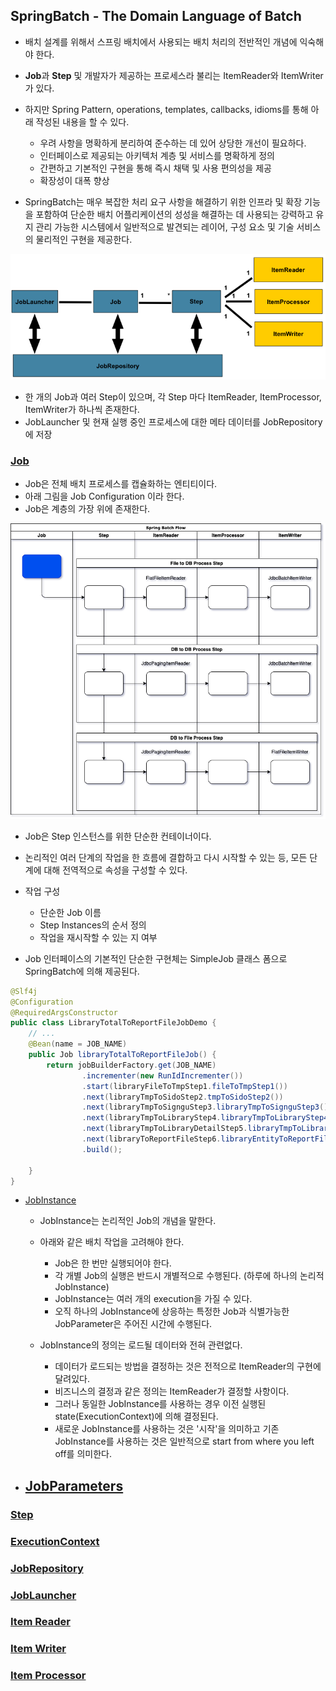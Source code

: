 ## SpringBatch - The Domain Language of Batch

- 배치 설계를 위해서 스프링 배치에서 사용되는 배치 처리의 전반적인 개념에 익숙해야 한다.
- **Job**과 **Step** 및 개발자가 제공하는 프로세스라 불리는 ItemReader와 ItemWriter가 있다.
- 하지만 Spring Pattern, operations, templates, callbacks, idioms를 통해 아래 작성된 내용을 할 수 있다.
    - 우려 사항을 명확하게 분리하여 준수하는 데 있어 상당한 개선이 필요하다.
    - 인터페이스로 제공되는 아키텍처 계층 및 서비스를 명확하게 정의
    - 간편하고 기본적인 구현을 통해 즉시 채택 및 사용 편의성을 제공
    - 확장성이 대폭 향상

- SpringBatch는 매우 복잡한 처리 요구 사항을 해결하기 위한 인프라 및 확장 기능을 포함하여 단순한 배치 어플리케이션의 성성을 해결하는 데 사용되는 강력하고 유지 관리 가능한 시스템에서 일반적으로 발견되는 레이어, 구성 요소 및 기술 서비스의 물리적인 구현을 제공한다.

![배치 계층 유형](/docs/batch/img/spring-batch-reference-model.png "배치 계층 유형")

- 한 개의 Job과 여러 Step이 있으며, 각 Step 마다 ItemReader, ItemProcessor, ItemWriter가 하나씩 존재한다.
- JobLauncher 및 현재 실행 중인 프로세스에 대한 메타 데이터를 JobRepository에 저장

### [Job](https://docs.spring.io/spring-batch/docs/current/reference/html/domain.html#job)
- Job은 전체 배치 프로세스를 캡슐화하는 엔티티이다.
- 아래 그림을 Job Configuration 이라 한다.
- Job은 계층의 가장 위에 존재한다.

![Job의 포지션](/img/batchDomain/JobPoint.png "Job Position")

- Job은 Step 인스턴스를 위한 단순한 컨테이너이다.
- 논리적인 여러 단계의 작업을 한 흐름에 결합하고 다시 시작할 수 있는 등, 모든 단계에 대해 전역적으로 속성을 구성할 수 있다.
- 작업 구성
    - 단순한 Job 이름
    - Step Instances의 순서 정의
    - 작업을 재시작할 수 있는 지 여부

- Job 인터페이스의 기본적인 단순한 구현체는 SimpleJob 클래스 폼으로 SpringBatch에 의해 제공된다.
```java
@Slf4j
@Configuration
@RequiredArgsConstructor
public class LibraryTotalToReportFileJobDemo {
    // ...
    @Bean(name = JOB_NAME)
    public Job libraryTotalToReportFileJob() {
        return jobBuilderFactory.get(JOB_NAME)
                .incrementer(new RunIdIncrementer())
                .start(libraryFileToTmpStep1.fileToTmpStep1())
                .next(libraryTmpToSidoStep2.tmpToSidoStep2())
                .next(libraryTmpToSignguStep3.libraryTmpToSignguStep3())
                .next(libraryTmpToLibraryStep4.libraryTmpToLibraryStep4())
                .next(libraryTmpToLibraryDetailStep5.libraryTmpToLibraryDetailStep5())
                .next(libraryToReportFileStep6.libraryEntityToReportFileStep6())
                .build();

    }
}
```

- [JobInstance](https://docs.spring.io/spring-batch/docs/current/reference/html/domain.html#jobinstance)
    - JobInstance는 논리적인 Job의 개념을 말한다.
    - 아래와 같은 배치 작업을 고려해야 한다.
        - Job은 한 번만 실행되어야 한다.
        - 각 개별 Job의 실행은 반드시 개별적으로 수행된다. (하루에 하나의 논리적 JobInstance)
        - JobInstance는 여러 개의 execution을 가질 수 있다.
        - 오직 하나의 JobInstance에 상응하는 특정한 Job과 식별가능한 JobParameter은 주어진 시간에 수행된다.

    - JobInstance의 정의는 로드될 데이터와 전혀 관련없다.
        - 데이터가 로드되는 방법을 결정하는 것은 전적으로 ItemReader의 구현에 달려있다.
        - 비즈니스의 결정과 같은 정의는 ItemReader가 결정할 사항이다.
        - 그러나 동일한 JobInstance를 사용하는 경우 이전 실행된 state(ExecutionContext)에 의해 결정된다.
        - 새로운 JobInstance를 사용하는 것은 '시작'을 의미하고 기존 JobInstance를 사용하는 것은 일반적으로 start from where you left off를 의미한다.

- [JobParameters](https://docs.spring.io/spring-batch/docs/current/reference/html/domain.html#jobparameters)
    - 

### [Step](https://docs.spring.io/spring-batch/docs/current/reference/html/domain.html#step)

### [ExecutionContext](https://docs.spring.io/spring-batch/docs/current/reference/html/domain.html#executioncontext)

### [JobRepository](https://docs.spring.io/spring-batch/docs/current/reference/html/domain.html#jobrepository)

### [JobLauncher](https://docs.spring.io/spring-batch/docs/current/reference/html/domain.html#joblauncher)

### [Item Reader](https://docs.spring.io/spring-batch/docs/current/reference/html/domain.html#item-reader)

### [Item Writer](https://docs.spring.io/spring-batch/docs/current/reference/html/domain.html#item-writer)

### [Item Processor](https://docs.spring.io/spring-batch/docs/current/reference/html/domain.html#item-processor)
